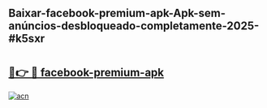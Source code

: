 ## Baixar-facebook-premium-apk-Apk-sem-anúncios-desbloqueado-completamente-2025-#k5sxr

# <h2><a href="https://ainizakaria.my?title=facebook-premium-apk&ref=22M">🔗👉 🔴 facebook-premium-apk</a></h2>

[![acn](https://github.com/user-attachments/assets/0f9c940e-d8b0-45ae-aac7-cd30a18b3e1c)](https://ainizakaria.my?title=facebook-premium-apk&ref=22M)

